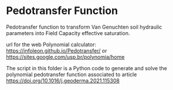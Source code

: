 # Pedotransfer Function

Pedotransfer function to transform Van Genuchten soil hydraulic parameters into Field Capacity effective saturation.

url for the web Polynomial calculator:
https://infoleon.github.io/Pedotransfer/
or
https://sites.google.com/usp.br/polynomia/home

The script in this folder is a Python code to generate and solve the polynomial pedotransfer function associated to article https://doi.org/10.1016/j.geoderma.2021.115308
